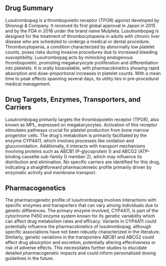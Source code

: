 ## Drug Summary
Lusutrombopag is a thrombopoietin receptor (TPOR) agonist developed by Shionogi & Company. It received its first global approval in Japan in 2015 and by the FDA in 2018 under the brand name Mulpleta. Lusutrombopag is designed for the treatment of thrombocytopenia in adults with chronic liver disease who are scheduled to undergo a medical or dental procedure. Thrombocytopenia, a condition characterized by abnormally low platelet counts, poses risks during invasive procedures due to increased bleeding susceptibility. Lusutrombopag acts by mimicking endogenous thrombopoietin, promoting megakaryocyte proliferation and differentiation into platelets. It is orally bioavailable, with pharmacokinetics showing rapid absorption and dose-proportional increases in platelet counts. With a mean time to peak effects spanning several days, its utility lies in pre-procedural medical management.

## Drug Targets, Enzymes, Transporters, and Carriers
Lusutrombopag primarily targets the thrombopoietin receptor (TPOR), also known as MPL, expressed on megakaryocytes. Activation of this receptor stimulates pathways crucial for platelet production from bone marrow progenitor cells. The drug's metabolism is primarily facilitated by the enzyme CYP4A11, which involves processes like oxidation and glucuronidation. Additionally, it interacts with transport mechanisms involving proteins such as ABCB1 (P-glycoprotein 1) and ABCG2 (ATP-binding cassette sub-family G member 2), which may influence its distribution and elimination. No specific carriers are identified for this drug, indicating a straightforward pharmacokinetic profile primarily driven by enzymatic activity and membrane transport.

## Pharmacogenetics
The pharmacogenetic profile of lusutrombopag involves interactions with specific enzymes and transporters that can vary among individuals due to genetic differences. The primary enzyme involved, CYP4A11, is part of the cytochrome P450 enzyme system known for its genetic variability which can affect drug metabolism rates and efficacy. Variants in CYP4A11 could potentially influence the pharmacokinetics of lusutrombopag, although specific associations have not been robustly characterized in the literature. Similarly, genetic variations in the transporters ABCB1 and ABCG2 could affect drug absorption and excretion, potentially altering effectiveness or risk of adverse effects. This necessitates further studies to elucidate detailed pharmacogenetic impacts and could inform personalized dosing guidelines in the future.
